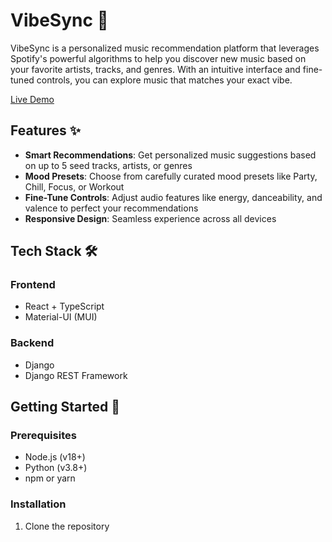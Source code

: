 # VibeSync 🎵

VibeSync is a personalized music recommendation platform that leverages Spotify's powerful algorithms to help you discover new music based on your favorite artists, tracks, and genres. With an intuitive interface and fine-tuned controls, you can explore music that matches your exact vibe.

[Live Demo](https://vibesyncmusic.netlify.app/)

## Features ✨

- **Smart Recommendations**: Get personalized music suggestions based on up to 5 seed tracks, artists, or genres
- **Mood Presets**: Choose from carefully curated mood presets like Party, Chill, Focus, or Workout
- **Fine-Tune Controls**: Adjust audio features like energy, danceability, and valence to perfect your recommendations
- **Responsive Design**: Seamless experience across all devices

## Tech Stack 🛠️

### Frontend
- React + TypeScript
- Material-UI (MUI)

### Backend
- Django
- Django REST Framework


## Getting Started 🚀

### Prerequisites
- Node.js (v18+)
- Python (v3.8+)
- npm or yarn

### Installation

1. Clone the repository